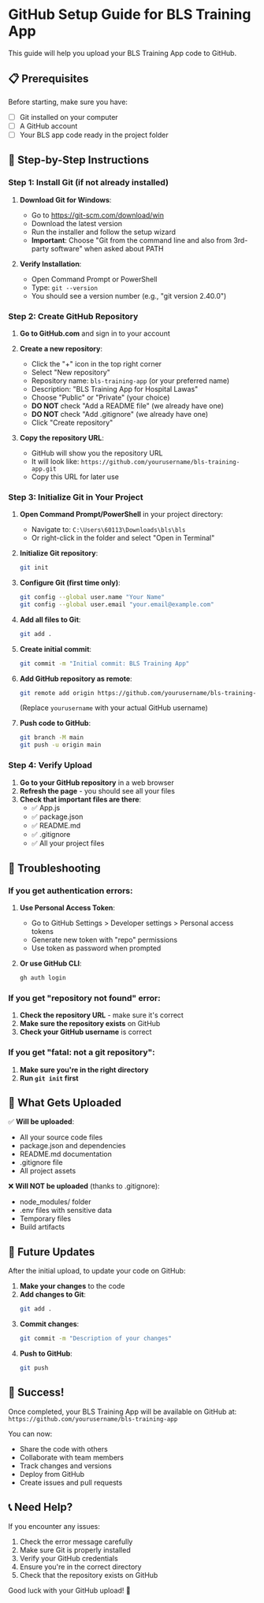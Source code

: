 # GitHub Setup Guide for BLS Training App

This guide will help you upload your BLS Training App code to GitHub.

## 📋 Prerequisites

Before starting, make sure you have:
- [ ] Git installed on your computer
- [ ] A GitHub account
- [ ] Your BLS app code ready in the project folder

## 🚀 Step-by-Step Instructions

### Step 1: Install Git (if not already installed)

1. **Download Git for Windows**:
   - Go to https://git-scm.com/download/win
   - Download the latest version
   - Run the installer and follow the setup wizard
   - **Important**: Choose "Git from the command line and also from 3rd-party software" when asked about PATH

2. **Verify Installation**:
   - Open Command Prompt or PowerShell
   - Type: `git --version`
   - You should see a version number (e.g., "git version 2.40.0")

### Step 2: Create GitHub Repository

1. **Go to GitHub.com** and sign in to your account

2. **Create a new repository**:
   - Click the "+" icon in the top right corner
   - Select "New repository"
   - Repository name: `bls-training-app` (or your preferred name)
   - Description: "BLS Training App for Hospital Lawas"
   - Choose "Public" or "Private" (your choice)
   - **DO NOT** check "Add a README file" (we already have one)
   - **DO NOT** check "Add .gitignore" (we already have one)
   - Click "Create repository"

3. **Copy the repository URL**:
   - GitHub will show you the repository URL
   - It will look like: `https://github.com/yourusername/bls-training-app.git`
   - Copy this URL for later use

### Step 3: Initialize Git in Your Project

1. **Open Command Prompt/PowerShell** in your project directory:
   - Navigate to: `C:\Users\60113\Downloads\bls\bls`
   - Or right-click in the folder and select "Open in Terminal"

2. **Initialize Git repository**:
   ```bash
   git init
   ```

3. **Configure Git (first time only)**:
   ```bash
   git config --global user.name "Your Name"
   git config --global user.email "your.email@example.com"
   ```

4. **Add all files to Git**:
   ```bash
   git add .
   ```

5. **Create initial commit**:
   ```bash
   git commit -m "Initial commit: BLS Training App"
   ```

6. **Add GitHub repository as remote**:
   ```bash
   git remote add origin https://github.com/yourusername/bls-training-app.git
   ```
   (Replace `yourusername` with your actual GitHub username)

7. **Push code to GitHub**:
   ```bash
   git branch -M main
   git push -u origin main
   ```

### Step 4: Verify Upload

1. **Go to your GitHub repository** in a web browser
2. **Refresh the page** - you should see all your files
3. **Check that important files are there**:
   - ✅ App.js
   - ✅ package.json
   - ✅ README.md
   - ✅ .gitignore
   - ✅ All your project files

## 🔧 Troubleshooting

### If you get authentication errors:

1. **Use Personal Access Token**:
   - Go to GitHub Settings > Developer settings > Personal access tokens
   - Generate new token with "repo" permissions
   - Use token as password when prompted

2. **Or use GitHub CLI**:
   ```bash
   gh auth login
   ```

### If you get "repository not found" error:

1. **Check the repository URL** - make sure it's correct
2. **Make sure the repository exists** on GitHub
3. **Check your GitHub username** is correct

### If you get "fatal: not a git repository":

1. **Make sure you're in the right directory**
2. **Run `git init` first**

## 📁 What Gets Uploaded

✅ **Will be uploaded**:
- All your source code files
- package.json and dependencies
- README.md documentation
- .gitignore file
- All project assets

❌ **Will NOT be uploaded** (thanks to .gitignore):
- node_modules/ folder
- .env files with sensitive data
- Temporary files
- Build artifacts

## 🔄 Future Updates

After the initial upload, to update your code on GitHub:

1. **Make your changes** to the code
2. **Add changes to Git**:
   ```bash
   git add .
   ```
3. **Commit changes**:
   ```bash
   git commit -m "Description of your changes"
   ```
4. **Push to GitHub**:
   ```bash
   git push
   ```

## 🎉 Success!

Once completed, your BLS Training App will be available on GitHub at:
`https://github.com/yourusername/bls-training-app`

You can now:
- Share the code with others
- Collaborate with team members
- Track changes and versions
- Deploy from GitHub
- Create issues and pull requests

## 📞 Need Help?

If you encounter any issues:
1. Check the error message carefully
2. Make sure Git is properly installed
3. Verify your GitHub credentials
4. Ensure you're in the correct directory
5. Check that the repository exists on GitHub

Good luck with your GitHub upload! 🚀
